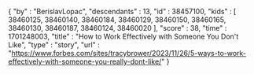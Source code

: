 {
  "by" : "BerislavLopac",
  "descendants" : 13,
  "id" : 38457100,
  "kids" : [ 38460125, 38460140, 38460184, 38460129, 38460150, 38460165, 38460130, 38460187, 38460124, 38460020 ],
  "score" : 38,
  "time" : 1701248003,
  "title" : "How to Work Effectively with Someone You Don't Like",
  "type" : "story",
  "url" : "https://www.forbes.com/sites/tracybrower/2023/11/26/5-ways-to-work-effectively-with-someone-you-really-dont-like/"
}
